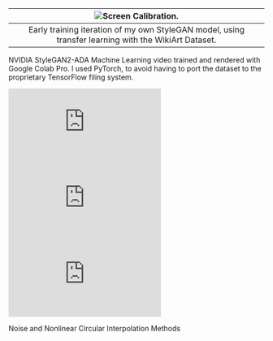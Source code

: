 <div class="mkd_img"> 

|![Screen Calibration.](/images/articles/circular.gif)|
|:--:| 
|Early training iteration of my own StyleGAN model, using transfer learning with the WikiArt Dataset.|

</div>

 NVIDIA StyleGAN2-ADA Machine Learning video trained and rendered with Google Colab Pro. I used PyTorch, to avoid having to port the dataset to the proprietary TensorFlow filing system. 

 <div class="video_container">
    <div class="video_flexbox">
        <iframe title="vimeo-player" src="https://player.vimeo.com/video/787403650?h=9f16a52afa" class="v_video" frameborder="0" allowfullscreen></iframe> 
        <iframe title="vimeo-player" src="https://player.vimeo.com/video/787403556?h=99cc53b1c7" class="v_video" frameborder="0" allowfullscreen></iframe>
        <iframe title="vimeo-player" src="https://player.vimeo.com/video/787403229?h=f453b0ce08" class="v_video" frameborder="0" allowfullscreen></iframe>
    </div> 
    <p>Noise and Nonlinear Circular Interpolation Methods</p>
</div>